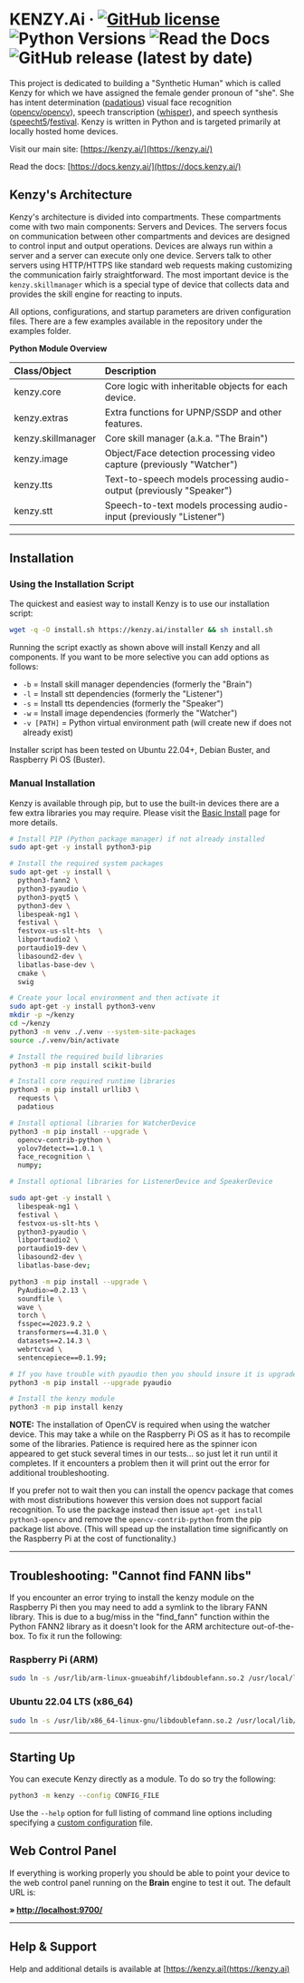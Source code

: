 # KENZY.Ai &middot; [![GitHub license](https://img.shields.io/github/license/lnxusr1/kenzy)](https://github.com/lnxusr1/kenzy/blob/master/LICENSE) ![Python Versions](https://img.shields.io/pypi/pyversions/yt2mp3.svg) ![Read the Docs](https://img.shields.io/readthedocs/kenzy) ![GitHub release (latest by date)](https://img.shields.io/github/v/release/lnxusr1/kenzy)

This project is dedicated to building a "Synthetic Human" which is called Kenzy for which we have assigned the female gender pronoun of "she". She has intent determination ([padatious](https://github.com/MycroftAI/padatious)) visual face recognition ([opencv/opencv](https://github.com/opencv/opencv)), speech transcription ([whisper](https://openai.com/research/whisper)), and speech synthesis ([speecht5](https://github.com/microsoft/SpeechT5)/[festival](http://www.cstr.ed.ac.uk/projects/festival/).  Kenzy is written in Python and is targeted primarily at locally hosted home devices.

Visit our main site: [https://kenzy.ai/](https://kenzy.ai/)

Read the docs: [https://docs.kenzy.ai/](https://docs.kenzy.ai/)

## Kenzy's Architecture

Kenzy's architecture is divided into compartments.  These compartments come with two main components:  Servers and Devices.  The servers focus on communication between other compartments and devices are designed to control input and output operations.  Devices are always run within a server and a server can execute only one device.  Servers talk to other servers using HTTP/HTTPS like standard web requests making customizing the communication fairly straightforward.  The most important device is the ```kenzy.skillmanager``` which is a special type of device that collects data and provides the skill engine for reacting to inputs.

All options, configurations, and startup parameters are driven configuration files.  There are a few examples available in the repository under the examples folder.

__Python Module Overview__

| Class/Object         | Description                                                           |
| :------------------- | :-------------------------------------------------------------------- |
| kenzy.core           | Core logic with inheritable objects for each device.                  |
| kenzy.extras         | Extra functions for UPNP/SSDP and other features.                     |
| kenzy.skillmanager   | Core skill manager (a.k.a. "The Brain")                               |
| kenzy.image          | Object/Face detection processing video capture (previously "Watcher") |
| kenzy.tts            | Text-to-speech models processing audio-output (previously "Speaker")  |
| kenzy.stt            | Speech-to-text models processing audio-input (previously "Listener")  |

-----

## Installation

### Using the Installation Script

The quickest and easiest way to install Kenzy is to use our installation script:

```bash
wget -q -O install.sh https://kenzy.ai/installer && sh install.sh
```

Running the script exactly as shown above will install Kenzy and all components.  If you want to be more selective you can add options as follows:

* ```-b``` = Install skill manager dependencies (formerly the "Brain")
* ```-l``` = Install stt dependencies (formerly the "Listener")
* ```-s``` = Install tts dependencies (formerly the "Speaker")
* ```-w``` = Install image dependencies (formerly the "Watcher")
* ```-v [PATH]``` = Python virtual environment path (will create new if does not already exist)

Installer script has been tested on Ubuntu 22.04+, Debian Buster, and Raspberry Pi OS (Buster).

### Manual Installation

Kenzy is available through pip, but to use the built-in devices there are a few extra libraries you may require.  Please visit the [Basic Install](https://docs.kenzy.ai/en/latest/installation.basic/) page for more details.  

```bash
# Install PIP (Python package manager) if not already installed
sudo apt-get -y install python3-pip

# Install the required system packages
sudo apt-get -y install \
  python3-fann2 \
  python3-pyaudio \
  python3-pyqt5 \
  python3-dev \
  libespeak-ng1 \
  festival \
  festvox-us-slt-hts  \
  libportaudio2 \
  portaudio19-dev \
  libasound2-dev \
  libatlas-base-dev \
  cmake \
  swig

# Create your local environment and then activate it
sudo apt-get -y install python3-venv
mkdir -p ~/kenzy
cd ~/kenzy
python3 -m venv ./.venv --system-site-packages
source ./.venv/bin/activate

# Install the required build libraries
python3 -m pip install scikit-build 

# Install core required runtime libraries
python3 -m pip install urllib3 \
  requests \
  padatious

# Install optional libraries for WatcherDevice
python3 -m pip install --upgrade \
  opencv-contrib-python \
  yolov7detect==1.0.1 \
  face_recognition \
  numpy;

# Install optional libraries for ListenerDevice and SpeakerDevice

sudo apt-get -y install \
  libespeak-ng1 \
  festival \
  festvox-us-slt-hts \
  python3-pyaudio \
  libportaudio2 \
  portaudio19-dev \
  libasound2-dev \
  libatlas-base-dev;

python3 -m pip install --upgrade \
  PyAudio>=0.2.13 \
  soundfile \
  wave \
  torch \
  fsspec==2023.9.2 \
  transformers==4.31.0 \
  datasets==2.14.3 \
  webrtcvad \
  sentencepiece==0.1.99;

# If you have trouble with pyaudio then you should insure it is upgraded with:
python3 -m pip install --upgrade pyaudio

# Install the kenzy module
python3 -m pip install kenzy
```
__NOTE:__ The installation of OpenCV is required when using the watcher device.  This may take a while on the Raspberry Pi OS as it has to recompile some of the libraries.  Patience is required here as the spinner icon appeared to get stuck several times in our tests... so just let it run until it completes.  If it encounters a problem then it will print out the error for additional troubleshooting.  

If you prefer not to wait then you can install the opencv package that comes with most distributions however this version does not support facial recognition.  To use the package instead then issue ```apt-get install python3-opencv``` and remove the ```opencv-contrib-python``` from the pip package list above.  (This will spead up the installation time significantly on the Raspberry Pi at the cost of functionality.)

-----

## Troubleshooting: "Cannot find FANN libs"
If you encounter an error trying to install the kenzy module on the Raspberry Pi then you may need to add a symlink to the library FANN library. This is due to a bug/miss in the "find_fann" function within the Python FANN2 library as it doesn't look for the ARM architecture out-of-the-box.  To fix it run the following:

### Raspberry Pi (ARM)
```bash
sudo ln -s /usr/lib/arm-linux-gnueabihf/libdoublefann.so.2 /usr/local/lib/libdoublefann.so
```

### Ubuntu 22.04 LTS (x86_64)
```bash
sudo ln -s /usr/lib/x86_64-linux-gnu/libdoublefann.so.2 /usr/local/lib/libdoublefann.so
```

-----

## Starting Up
You can execute Kenzy directly as a module.  To do so try the following:

```bash
python3 -m kenzy --config CONFIG_FILE
```
Use the ```--help``` option for full listing of command line options including specifying a [custom configuration](https://docs.kenzy.ai/en/latest/kenzy.config/) file.

## Web Control Panel

If everything is working properly you should be able to point your device to the web control panel running on the __Brain__ engine to test it out.  The default URL is:

__&raquo; [http://localhost:9700/](http://localhost:9700/)__


-----

## Help &amp; Support
Help and additional details is available at [https://kenzy.ai](https://kenzy.ai)
